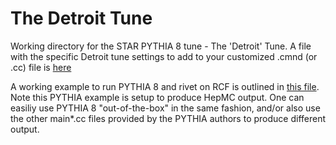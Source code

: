 # The Detroit Tune

Working directory for the STAR PYTHIA 8 tune - The 'Detroit' Tune. A file with the specific Detroit tune settings to add to your customized .cmnd (or .cc) file is [here](detroit.cmnd)

A working example to run PYTHIA 8 and rivet on RCF is outlined in [this file](pythia_rivet_working_example.md). Note this PYTHIA example is setup to produce HepMC output. One can easiliy use PYTHIA 8 "out-of-the-box" in the same fashion, and/or also use the other main*.cc files provided by the PYTHIA authors to produce different output. 
